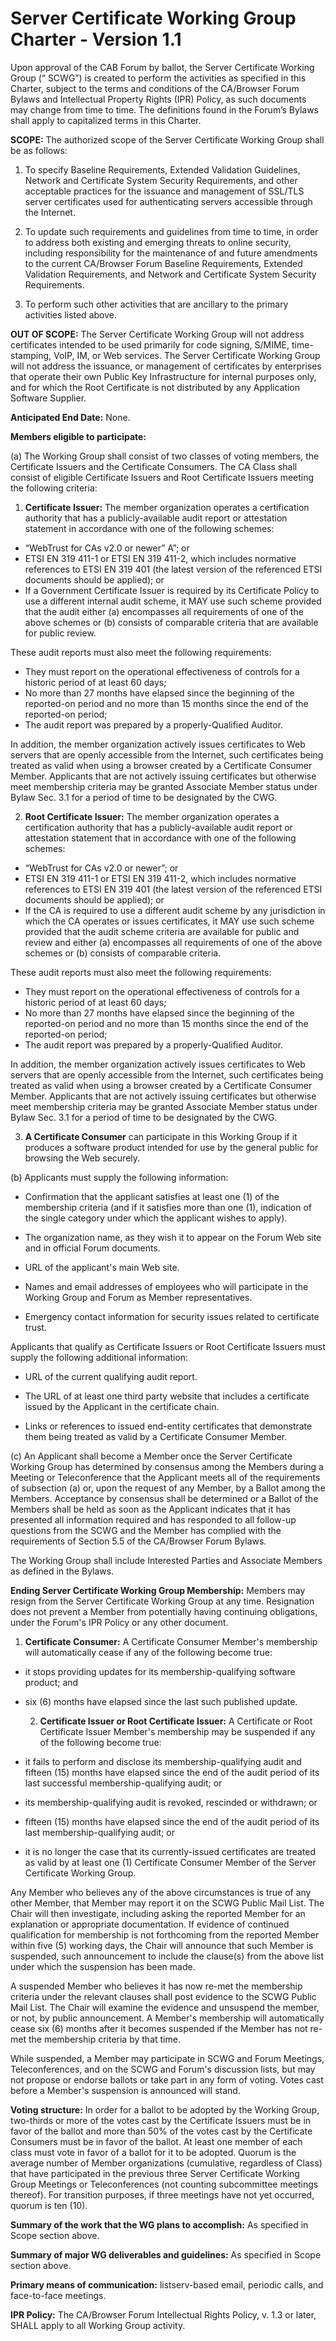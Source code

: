 # Server Certificate Working Group Charter - Version 1.1

Upon approval of the CAB Forum by ballot, the Server Certificate Working Group (“ SCWG”) is created to perform the activities as specified in this Charter, subject to the terms and conditions of the CA/Browser Forum Bylaws and Intellectual Property Rights (IPR) Policy, as such documents may change from time to time. The definitions found in the Forum’s Bylaws shall apply to capitalized terms in this Charter.

**SCOPE:** The authorized scope of the Server Certificate Working Group shall be as follows:

  1. To specify Baseline Requirements, Extended Validation Guidelines, Network and Certificate System Security Requirements, and other acceptable practices for the issuance and management of SSL/TLS server certificates used for authenticating servers accessible through the Internet.
  
  2. To update such requirements and guidelines from time to time, in order to address both existing and emerging threats to online security, including responsibility for the maintenance of and future amendments to the current CA/Browser Forum Baseline Requirements, Extended Validation Requirements, and Network and Certificate System Security Requirements.
  
  3. To perform such other activities that are ancillary to the primary activities listed above.

**OUT OF SCOPE:** The Server Certificate Working Group will not address certificates intended to be used primarily for code signing, S/MIME, time-stamping, VoIP, IM, or Web services. The Server Certificate Working Group will not address the issuance, or management of certificates by enterprises that operate their own Public Key Infrastructure for internal purposes only, and for which the Root Certificate is not distributed by any Application Software Supplier.

**Anticipated End Date:** None.

**Members eligible to participate:**

(a) The Working Group shall consist of two classes of voting members, the Certificate Issuers and the Certificate Consumers. The CA Class shall consist of eligible Certificate Issuers and Root Certificate Issuers meeting the following criteria:

   1) **Certificate Issuer:** The member organization operates a certification authority that has a publicly-available audit report or attestation statement in accordance with one of the following schemes:
* “WebTrust for CAs v2.0 or newer” A”; or
* ETSI EN 319 411-1 or ETSI EN 319 411-2, which includes normative references to ETSI EN 319 401 (the latest version of the referenced ETSI documents should be applied); or
* If a Government Certificate Issuer is required by its Certificate Policy to use a different internal audit scheme, it MAY use such scheme provided that the audit either (a) encompasses all requirements of one of the above schemes or (b) consists of comparable criteria that are available for public review.

These audit reports must also meet the following requirements:
* They must report on the operational effectiveness of controls for a historic period of at least 60 days;
* No more than 27 months have elapsed since the beginning of the reported-on period and no more than 15 months since the end of the reported-on period;
* The audit report was prepared by a properly-Qualified Auditor.

In addition, the member organization actively issues certificates to Web servers that are openly accessible from the Internet, such certificates being treated as valid when using a browser created by a Certificate Consumer Member. Applicants that are not actively issuing certificates but otherwise meet membership criteria may be granted Associate Member status under Bylaw Sec. 3.1 for a period of time to be designated by the CWG.

   2) **Root Certificate Issuer:** The member organization operates a certification authority that has a publicly-available audit report or attestation statement that  in accordance with one of the following schemes:
* “WebTrust for CAs v2.0 or newer”; or
* ETSI EN 319 411-1 or ETSI EN 319 411-2, which includes normative references to ETSI EN 319 401 (the latest version of the referenced ETSI documents should be applied); or
* If the CA is required to use a different audit scheme by any jurisdiction in which the CA operates or issues certificates, it MAY use such scheme provided that the audit scheme criteria are available for public and review and either (a) encompasses all requirements of one of the above schemes or (b) consists of comparable criteria.

These audit reports must also meet the following requirements:
* They must report on the operational effectiveness of controls for a historic period of at least 60 days;
* No more than 27 months have elapsed since the beginning of the reported-on period and no more than 15 months since the end of the reported-on period;
* The audit report was prepared by a properly-Qualified Auditor.

In addition, the member organization actively issues certificates to Web servers that are openly accessible from the Internet, such certificates being treated as valid when using a browser created by a Certificate Consumer Member. Applicants that are not actively issuing certificates but otherwise meet membership criteria may be granted Associate Member status under Bylaw Sec. 3.1 for a period of time to be designated by the CWG.

   3) **A Certificate Consumer** can participate in this Working Group if it produces a software product intended for use by the general public for browsing the Web securely.

(b) Applicants must supply the following information:

* Confirmation that the applicant satisfies at least one (1) of the membership criteria (and if it satisfies more than one (1), indication of the single category under which the applicant wishes to apply).
* The organization name, as they wish it to appear on the Forum Web site and in official Forum documents.

* URL of the applicant's main Web site.

* Names and email addresses of employees who will participate in the Working Group and Forum as Member representatives.

* Emergency contact information for security issues related to certificate trust.

Applicants that qualify as Certificate Issuers or Root Certificate Issuers must supply the following additional information:

* URL of the current qualifying audit report.

* The URL of at least one third party website that includes a certificate issued by the Applicant in the certificate chain.

* Links or references to issued end-entity certificates that demonstrate them being treated as valid by a Certificate Consumer Member.

(c) An Applicant shall become a Member once the Server Certificate Working Group has determined by consensus among the Members during a Meeting or Teleconference that the Applicant meets all of the requirements of subsection (a) or, upon the request of any Member, by a Ballot among the Members. Acceptance by consensus shall be determined or a Ballot of the Members shall be held as soon as the Applicant indicates that it has presented all information required and has responded to all follow-up questions from the SCWG and the Member has complied with the requirements of Section 5.5 of the CA/Browser Forum Bylaws.

The Working Group shall include Interested Parties and Associate Members as defined in the Bylaws.

**Ending Server Certificate Working Group Membership:** Members may resign from the Server Certificate Working Group at any time. Resignation does not prevent a Member from potentially having continuing obligations, under the Forum's IPR Policy or any other document.

   1) **Certificate Consumer:** A Certificate Consumer Member's membership will automatically cease if any of the following become true:
   
* it stops providing updates for its membership-qualifying software product; and 
   
* six (6) months have elapsed since the last such published update.

   2) **Certificate Issuer or Root Certificate Issuer:** A Certificate or Root Certificate Issuer Member's membership may be suspended if any of the following become true:
   
* it fails to perform and disclose its membership-qualifying audit and fifteen (15) months have elapsed since the end of the audit period of its last successful membership-qualifying audit; or
   
* its membership-qualifying audit is revoked, rescinded or withdrawn; or
   
* fifteen (15) months have elapsed since the end of the audit period of its last membership-qualifying audit; or
   
* it is no longer the case that its currently-issued certificates are treated as valid by at  least one (1) Certificate Consumer Member of the Server Certificate Working Group.

Any Member who believes any of the above circumstances is true of any other Member, that Member may report it on the SCWG Public Mail List. The Chair will then investigate, including asking the reported Member for an explanation or appropriate documentation. If evidence of continued qualification for membership is not forthcoming from the reported Member within five (5) working days, the Chair will announce that such Member is suspended, such announcement to include the clause(s) from the above list under which the suspension has been made.

A suspended Member who believes it has now re-met the membership criteria under the relevant clauses shall post evidence to the SCWG Public Mail List. The Chair will examine the evidence and unsuspend the member, or not, by public announcement. A Member's membership will automatically cease six (6) months after it becomes suspended if the Member has not re-met the membership criteria by that time.

While suspended, a Member may participate in SCWG and Forum Meetings, Teleconferences, and on the SCWG and Forum's discussion lists, but may not propose or endorse ballots or take part in any form of voting.
Votes cast before a Member's suspension is announced will stand.

**Voting structure:** In order for a ballot to be adopted by the Working Group, two-thirds or more of the votes cast by the Certificate Issuers must be in favor of the ballot and more than 50% of the votes cast by the Certificate Consumers must be in favor of the ballot. At least one member of each class must vote in favor of a ballot for it to be adopted. Quorum is the average number of Member organizations (cumulative, regardless of Class) that have participated in the previous three Server Certificate Working Group Meetings or Teleconferences (not counting subcommittee meetings thereof). For transition purposes, if three meetings have not yet occurred, quorum is ten (10).

**Summary of the work that the WG plans to accomplish:** As specified in Scope section above.

**Summary of major WG deliverables and guidelines:** As specified in Scope section above.

**Primary means of communication:** listserv-based email, periodic calls, and face-to-face meetings.

**IPR Policy:** The CA/Browser Forum Intellectual Rights Policy, v. 1.3 or later, SHALL apply to all Working Group activity.
